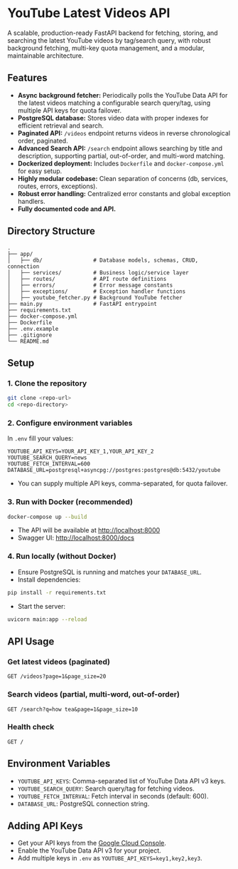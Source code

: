 # YouTube Latest Videos API

A scalable, production-ready FastAPI backend for fetching, storing, and searching the latest YouTube videos by tag/search query, with robust background fetching, multi-key quota management, and a modular, maintainable architecture.

## Features

- **Async background fetcher:** Periodically polls the YouTube Data API for the latest videos matching a configurable search query/tag, using multiple API keys for quota failover.
- **PostgreSQL database:** Stores video data with proper indexes for efficient retrieval and search.
- **Paginated API:** `/videos` endpoint returns videos in reverse chronological order, paginated.
- **Advanced Search API:** `/search` endpoint allows searching by title and description, supporting partial, out-of-order, and multi-word matching.
- **Dockerized deployment:** Includes `Dockerfile` and `docker-compose.yml` for easy setup.
- **Highly modular codebase:** Clean separation of concerns (db, services, routes, errors, exceptions).
- **Robust error handling:** Centralized error constants and global exception handlers.
- **Fully documented code and API.**

## Directory Structure

```
.
├── app/
│   ├── db/                # Database models, schemas, CRUD, connection
│   ├── services/          # Business logic/service layer
│   ├── routes/            # API route definitions
│   ├── errors/            # Error message constants
│   ├── exceptions/        # Exception handler functions
│   ├── youtube_fetcher.py # Background YouTube fetcher
├── main.py                # FastAPI entrypoint
├── requirements.txt
├── docker-compose.yml
├── Dockerfile
├── .env.example
├── .gitignore
└── README.md
```

## Setup

### 1. Clone the repository

```bash
git clone <repo-url>
cd <repo-directory>
```

### 2. Configure environment variables

In `.env` fill your values:

```env
YOUTUBE_API_KEYS=YOUR_API_KEY_1,YOUR_API_KEY_2
YOUTUBE_SEARCH_QUERY=news
YOUTUBE_FETCH_INTERVAL=600
DATABASE_URL=postgresql+asyncpg://postgres:postgres@db:5432/youtube
```

- You can supply multiple API keys, comma-separated, for quota failover.

### 3. Run with Docker (recommended)

```bash
docker-compose up --build
```

- The API will be available at [http://localhost:8000](http://localhost:8000)
- Swagger UI: [http://localhost:8000/docs](http://localhost:8000/docs)

### 4. Run locally (without Docker)

- Ensure PostgreSQL is running and matches your `DATABASE_URL`.
- Install dependencies:

```bash
pip install -r requirements.txt
```

- Start the server:

```bash
uvicorn main:app --reload
```

## API Usage

### Get latest videos (paginated)

```
GET /videos?page=1&page_size=20
```

### Search videos (partial, multi-word, out-of-order)

```
GET /search?q=how tea&page=1&page_size=10
```

### Health check

```
GET /
```

## Environment Variables

- `YOUTUBE_API_KEYS`: Comma-separated list of YouTube Data API v3 keys.
- `YOUTUBE_SEARCH_QUERY`: Search query/tag for fetching videos.
- `YOUTUBE_FETCH_INTERVAL`: Fetch interval in seconds (default: 600).
- `DATABASE_URL`: PostgreSQL connection string.

## Adding API Keys

- Get your API keys from the [Google Cloud Console](https://console.cloud.google.com/).
- Enable the YouTube Data API v3 for your project.
- Add multiple keys in `.env` as `YOUTUBE_API_KEYS=key1,key2,key3`.

